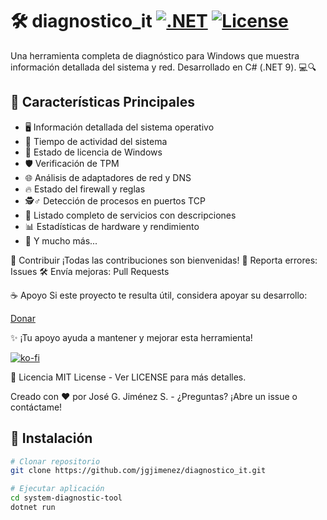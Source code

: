 # 🛠️ diagnostico_it [![.NET](https://img.shields.io/badge/.NET-9.0-512BD4)](https://dotnet.microsoft.com) [![License](https://img.shields.io/badge/License-MIT-green)](LICENSE)


Una herramienta completa de diagnóstico para Windows que muestra información detallada del sistema y red. Desarrollado en C# (.NET 9). 💻🔍

## 🌟 Características Principales
- 🖥️ Información detallada del sistema operativo
- 🔄 Tiempo de actividad del sistema
- 🔐 Estado de licencia de Windows
- 🛡️ Verificación de TPM
- 🌐 Análisis de adaptadores de red y DNS
- 🔥 Estado del firewall y reglas
- 🕵️♂️ Detección de procesos en puertos TCP
- 📜 Listado completo de servicios con descripciones
- 📊 Estadísticas de hardware y rendimiento
- 🧩 Y mucho más...

🤝 Contribuir
¡Todas las contribuciones son bienvenidas!
🔧 Reporta errores: Issues
🛠️ Envía mejoras: Pull Requests

☕ Apoyo
Si este proyecto te resulta útil, considera apoyar su desarrollo:

[Donar](https://paypal.me/josegjimenez?country.x=VE&locale.x=es_XC)

✨ ¡Tu apoyo ayuda a mantener y mejorar esta herramienta!

[![ko-fi](https://ko-fi.com/img/githubbutton_sm.svg)](https://ko-fi.com/W7W71FKS85)

📜 Licencia MIT License - Ver LICENSE para más detalles.

Creado con ❤️ por José G. Jiménez S. - ¿Preguntas? ¡Abre un issue o contáctame!


## 🚀 Instalación
```bash
# Clonar repositorio
git clone https://github.com/jgjimenez/diagnostico_it.git

# Ejecutar aplicación
cd system-diagnostic-tool
dotnet run
